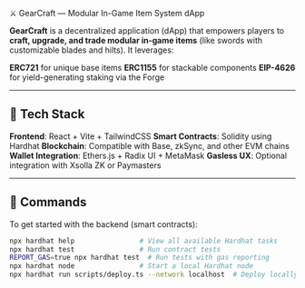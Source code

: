 ⚔️ GearCraft — Modular In-Game Item System dApp

**GearCraft** is a decentralized application (dApp) that empowers players to **craft, upgrade, and trade modular in-game items** (like swords with customizable blades and hilts). It leverages:

**ERC721** for unique base items
**ERC1155** for stackable components
**EIP-4626** for yield-generating staking via the Forge

---

## 🔧 Tech Stack

**Frontend**: React + Vite + TailwindCSS
**Smart Contracts**: Solidity using Hardhat
**Blockchain**: Compatible with Base, zkSync, and other EVM chains
**Wallet Integration**: Ethers.js + Radix UI + MetaMask
**Gasless UX**: Optional integration with Xsolla ZK or Paymasters

---

## 🧪 Commands

To get started with the backend (smart contracts):

```bash
npx hardhat help                # View all available Hardhat tasks
npx hardhat test                # Run contract tests
REPORT_GAS=true npx hardhat test  # Run tests with gas reporting
npx hardhat node                # Start a local Hardhat node
npx hardhat run scripts/deploy.ts --network localhost  # Deploy locally
